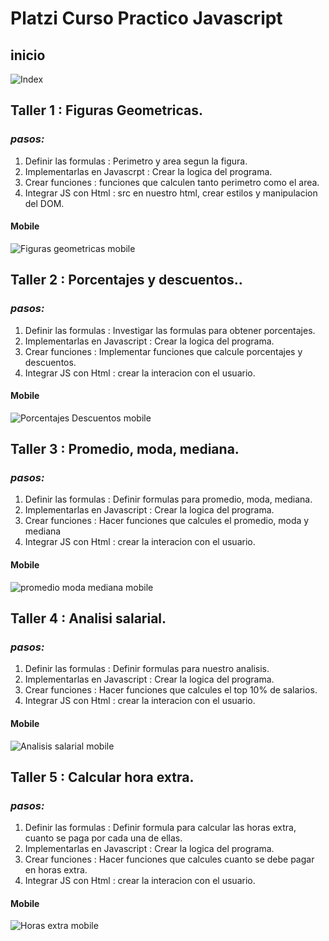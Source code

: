 # **Platzi Curso Practico Javascript**

## inicio

![Index](assets/inicio.png)

## **Taller 1 : Figuras Geometricas.**

### _pasos:_

1. Definir las formulas : Perimetro y area segun la figura.
2. Implementarlas en Javascrpt : Crear la logica del programa.
3. Crear funciones : funciones que calculen tanto perimetro como el area.
4. Integrar JS con Html : src en nuestro html, crear estilos y manipulacion del DOM.

#### Mobile

![Figuras geometricas mobile](assets/figuras-geometricas.png)

## **Taller 2 : Porcentajes y descuentos.**.

### _pasos:_

1. Definir las formulas : Investigar las formulas para obtener porcentajes.
2. Implementarlas en Javascript : Crear la logica del programa.
3. Crear funciones : Implementar funciones que calcule porcentajes y descuentos.
4. Integrar JS con Html : crear la interacion con el usuario.

#### Mobile

![Porcentajes Descuentos mobile](assets/porcentajes-promedio.png)

## **Taller 3 : Promedio, moda, mediana.**

### _pasos:_

1. Definir las formulas : Definir formulas para promedio, moda, mediana.
2. Implementarlas en Javascript : Crear la logica del programa.
3. Crear funciones : Hacer funciones que calcules el promedio, moda y mediana
4. Integrar JS con Html : crear la interacion con el usuario.

#### Mobile

![promedio moda mediana mobile](assets/promedio-moda-mediana.png)

## **Taller 4 : Analisi salarial.**

### _pasos:_

1. Definir las formulas : Definir formulas para nuestro analisis.
2. Implementarlas en Javascript : Crear la logica del programa.
3. Crear funciones : Hacer funciones que calcules el top 10% de salarios.
4. Integrar JS con Html : crear la interacion con el usuario.

#### Mobile

![Analisis salarial mobile](assets/)

## **Taller 5 : Calcular hora extra.**

### _pasos:_

1. Definir las formulas : Definir formula para calcular las horas extra, cuanto se paga por cada una de ellas.
2. Implementarlas en Javascript : Crear la logica del programa.
3. Crear funciones : Hacer funciones que calcules cuanto se debe pagar en horas extra.
4. Integrar JS con Html : crear la interacion con el usuario.

#### Mobile

![Horas extra mobile](assets/horas-extras.png)
